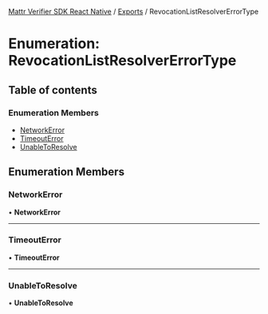 [Mattr Verifier SDK React Native](../README.md) / [Exports](../modules.md) / RevocationListResolverErrorType

# Enumeration: RevocationListResolverErrorType

## Table of contents

### Enumeration Members

- [NetworkError](RevocationListResolverErrorType.md#networkerror)
- [TimeoutError](RevocationListResolverErrorType.md#timeouterror)
- [UnableToResolve](RevocationListResolverErrorType.md#unabletoresolve)

## Enumeration Members

### NetworkError

• **NetworkError**

___

### TimeoutError

• **TimeoutError**

___

### UnableToResolve

• **UnableToResolve**
